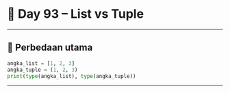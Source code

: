 # 🐍 Day 93 – List vs Tuple

---

## 🔄 Perbedaan utama

```python
angka_list = [1, 2, 3]
angka_tuple = (1, 2, 3)
print(type(angka_list), type(angka_tuple))
```

---
